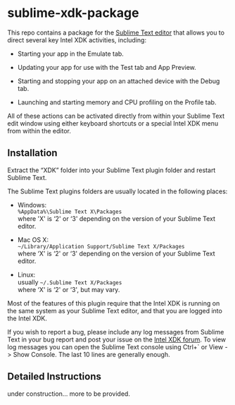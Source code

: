sublime-xdk-package
===================

This repo contains a package for the [Sublime Text editor][1] that allows you to
direct several key Intel XDK activities, including:

[1]: <http://www.sublimetext.com>

-   Starting your app in the Emulate tab.

-   Updating your app for use with the Test tab and App Preview.

-   Starting and stopping your app on an attached device with the Debug tab.

-   Launching and starting memory and CPU profiling on the Profile tab.

All of these actions can be activated directly from within your Sublime Text
edit window using either keyboard shortcuts or a special Intel XDK menu from
within the editor.

Installation
------------

Extract the “XDK” folder into your Sublime Text plugin folder and restart
Sublime Text.

The Sublime Text plugins folders are usually located in the following places:

-   Windows:  
    `%AppData%\Sublime Text X\Packages`  
    where 'X' is ‘2' or ‘3' depending on the version of your Sublime Text
    editor.

-   Mac OS X:  
    `~/Library/Application Support/Sublime Text X/Packages`  
    where ‘X' is ‘2' or ‘3' depending on the version of your Sublime Text
    editor.

-   Linux:  
    usually `~/.Sublime Text X/Packages`  
    where ‘X' is ‘2' or ‘3', but may vary.

Most of the features of this plugin require that the Intel XDK is running on the
same system as your Sublime Text editor, and that you are logged into the Intel
XDK.

If you wish to report a bug, please include any log messages from Sublime Text
in your bug report and post your issue on the [Intel XDK forum][2]. To view log
messages you can open the Sublime Text console using Ctrl+\` or View -\> Show
Console. The last 10 lines are generally enough.

[2]: <http://software.intel.com/en-us/forums/intel-xdk>

Detailed Instructions
---------------------

under construction… more to be provided.
